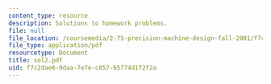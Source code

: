 ```yaml
---
content_type: resource
description: Solutions to homework problems.
file: null
file_location: /coursemedia/2-75-precision-machine-design-fall-2001/f7c2dae69daa7e7ec85765774d1f2f2a_sol2.pdf
file_type: application/pdf
resourcetype: Document
title: sol2.pdf
uid: f7c2dae6-9daa-7e7e-c857-65774d1f2f2a
---
```

